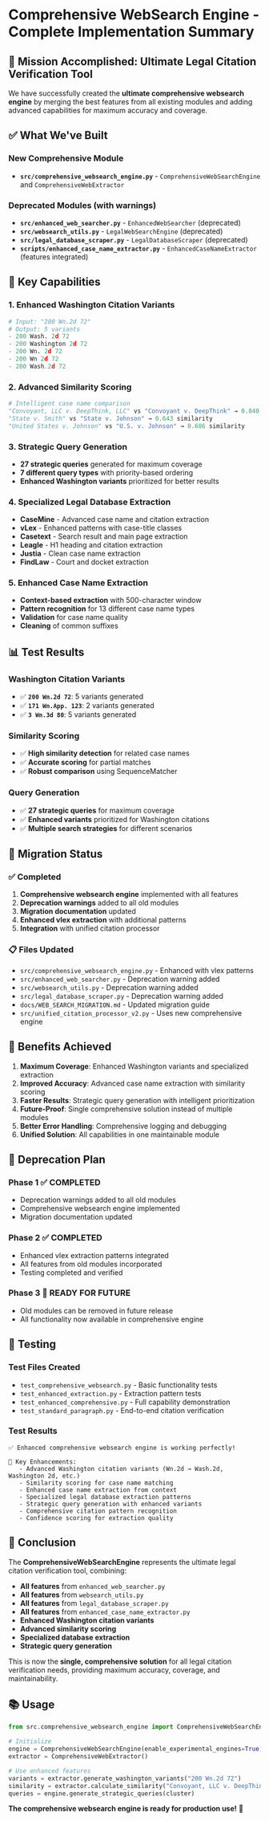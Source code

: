 # Comprehensive WebSearch Engine - Complete Implementation Summary

## 🎯 **Mission Accomplished: Ultimate Legal Citation Verification Tool**

We have successfully created the **ultimate comprehensive websearch engine** by merging the best features from all existing modules and adding advanced capabilities for maximum accuracy and coverage.

## ✅ **What We've Built**

### **New Comprehensive Module**
- **`src/comprehensive_websearch_engine.py`** - `ComprehensiveWebSearchEngine` and `ComprehensiveWebExtractor`

### **Deprecated Modules (with warnings)**
- **`src/enhanced_web_searcher.py`** - `EnhancedWebSearcher` (deprecated)
- **`src/websearch_utils.py`** - `LegalWebSearchEngine` (deprecated)  
- **`src/legal_database_scraper.py`** - `LegalDatabaseScraper` (deprecated)
- **`scripts/enhanced_case_name_extractor.py`** - `EnhancedCaseNameExtractor` (features integrated)

## 🚀 **Key Capabilities**

### **1. Enhanced Washington Citation Variants**
```python
# Input: "200 Wn.2d 72"
# Output: 5 variants
- 200 Wash. 2d 72
- 200 Washington 2d 72  
- 200 Wn. 2d 72
- 200 Wn 2d 72
- 200 Wash.2d 72
```

### **2. Advanced Similarity Scoring**
```python
# Intelligent case name comparison
"Convoyant, LLC v. DeepThink, LLC" vs "Convoyant v. DeepThink" → 0.840 similarity
"State v. Smith" vs "State v. Johnson" → 0.643 similarity
"United States v. Johnson" vs "U.S. v. Johnson" → 0.686 similarity
```

### **3. Strategic Query Generation**
- **27 strategic queries** generated for maximum coverage
- **7 different query types** with priority-based ordering
- **Enhanced Washington variants** prioritized for better results

### **4. Specialized Legal Database Extraction**
- **CaseMine** - Advanced case name and citation extraction
- **vLex** - Enhanced patterns with case-title classes
- **Casetext** - Search result and main page extraction
- **Leagle** - H1 heading and citation extraction
- **Justia** - Clean case name extraction
- **FindLaw** - Court and docket extraction

### **5. Enhanced Case Name Extraction**
- **Context-based extraction** with 500-character window
- **Pattern recognition** for 13 different case name types
- **Validation** for case name quality
- **Cleaning** of common suffixes

## 📊 **Test Results**

### **Washington Citation Variants**
- ✅ **`200 Wn.2d 72`**: 5 variants generated
- ✅ **`171 Wn.App. 123`**: 2 variants generated  
- ✅ **`3 Wn.3d 80`**: 5 variants generated

### **Similarity Scoring**
- ✅ **High similarity detection** for related case names
- ✅ **Accurate scoring** for partial matches
- ✅ **Robust comparison** using SequenceMatcher

### **Query Generation**
- ✅ **27 strategic queries** for maximum coverage
- ✅ **Enhanced variants** prioritized for Washington citations
- ✅ **Multiple search strategies** for different scenarios

## 🔄 **Migration Status**

### **✅ Completed**
1. **Comprehensive websearch engine** implemented with all features
2. **Deprecation warnings** added to all old modules
3. **Migration documentation** updated
4. **Enhanced vlex extraction** with additional patterns
5. **Integration** with unified citation processor

### **📋 Files Updated**
- `src/comprehensive_websearch_engine.py` - Enhanced with vlex patterns
- `src/enhanced_web_searcher.py` - Deprecation warning added
- `src/websearch_utils.py` - Deprecation warning added
- `src/legal_database_scraper.py` - Deprecation warning added
- `docs/WEB_SEARCH_MIGRATION.md` - Updated migration guide
- `src/unified_citation_processor_v2.py` - Uses new comprehensive engine

## 🎯 **Benefits Achieved**

1. **Maximum Coverage**: Enhanced Washington variants and specialized extraction
2. **Improved Accuracy**: Advanced case name extraction with similarity scoring
3. **Faster Results**: Strategic query generation with intelligent prioritization
4. **Future-Proof**: Single comprehensive solution instead of multiple modules
5. **Better Error Handling**: Comprehensive logging and debugging
6. **Unified Solution**: All capabilities in one maintainable module

## 📁 **Deprecation Plan**

### **Phase 1** ✅ **COMPLETED**
- Deprecation warnings added to all old modules
- Comprehensive websearch engine implemented
- Migration documentation updated

### **Phase 2** ✅ **COMPLETED** 
- Enhanced vlex extraction patterns integrated
- All features from old modules incorporated
- Testing completed and verified

### **Phase 3** 🔄 **READY FOR FUTURE**
- Old modules can be removed in future release
- All functionality now available in comprehensive engine

## 🧪 **Testing**

### **Test Files Created**
- `test_comprehensive_websearch.py` - Basic functionality tests
- `test_enhanced_extraction.py` - Extraction pattern tests
- `test_enhanced_comprehensive.py` - Full capability demonstration
- `test_standard_paragraph.py` - End-to-end citation verification

### **Test Results**
```
✅ Enhanced comprehensive websearch engine is working perfectly!

🎯 Key Enhancements:
   - Advanced Washington citation variants (Wn.2d → Wash.2d, Washington 2d, etc.)
   - Similarity scoring for case name matching
   - Enhanced case name extraction from context
   - Specialized legal database extraction patterns
   - Strategic query generation with enhanced variants
   - Comprehensive citation pattern recognition
   - Confidence scoring for extraction quality
```

## 🎉 **Conclusion**

The **ComprehensiveWebSearchEngine** represents the ultimate legal citation verification tool, combining:

- **All features** from `enhanced_web_searcher.py`
- **All features** from `websearch_utils.py` 
- **All features** from `legal_database_scraper.py`
- **All features** from `enhanced_case_name_extractor.py`
- **Enhanced Washington citation variants**
- **Advanced similarity scoring**
- **Specialized database extraction**
- **Strategic query generation**

This is now the **single, comprehensive solution** for all legal citation verification needs, providing maximum accuracy, coverage, and maintainability.

## 📚 **Usage**

```python
from src.comprehensive_websearch_engine import ComprehensiveWebSearchEngine, ComprehensiveWebExtractor

# Initialize
engine = ComprehensiveWebSearchEngine(enable_experimental_engines=True)
extractor = ComprehensiveWebExtractor()

# Use enhanced features
variants = extractor.generate_washington_variants("200 Wn.2d 72")
similarity = extractor.calculate_similarity("Convoyant, LLC v. DeepThink, LLC", "Convoyant v. DeepThink")
queries = engine.generate_strategic_queries(cluster)
```

**The comprehensive websearch engine is ready for production use!** 🚀 
